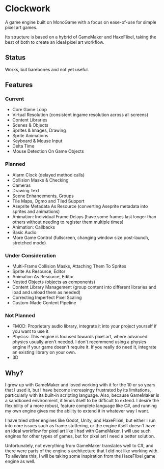 # Clockwork
A game engine built on MonoGame with a focus on ease-of-use for simple pixel art games.

Its structure is based on a hybrid of GameMaker and HaxeFlixel, taking the best of both to create an ideal pixel art workflow.

## Status

Works, but barebones and not yet useful.

## Features

### Current

- Core Game Loop
- Virtual Resolution (consistent ingame resolution across all screens)
- Content Libraries
- Scenes & Objects
- Sprites & Images, Drawing
- Sprite Animations
- Keyboard & Mouse Input
- Delta Time
- Mouse Detection On Game Objects

### Planned

- Alarm Clock (delayed method calls)
- Collision Masks & Checking
- Cameras
- Drawing Text
- Scene Enhancements, Groups
- Tile Maps, Ogmo and Tiled Support
- Aseprite Metadata As Resource (converting Aseprite metadata into sprites and animations)
- Animation: Individual Frame Delays (have some frames last longer than others without needing to register them multiple times)
- Animation: Callbacks
- Basic Audio
- More Game Control (fullscreen, changing window size post-launch, stretched mode)

### Under Consideration

- Multi-Frame Collision Masks, Attaching Them To Sprites
- Sprite As Resource, Editor
- Animation As Resource, Editor
- Nested Objects (objects as components)
- Content Library Management (group content into different libraries and load and unload them as needed)
- Correcting Imperfect Pixel Scaling
- Custom-Made Content Pipeline

### Not Planned

- FMOD: Proprietary audio library, integrate it into your project yourself if you want to use it.
- Physics: This engine is focused towards pixel art, where advanced physics usually aren't needed. I don't recommend using a physics engine if your game doesn't require it. If you really do need it, integrate an existing library on your own.
- 3D

## Why?

I grew up with GameMaker and loved working with it for the 10 or so years that I used it, but I have become increasingy frustrated by its limitations, particularly with its built-in scripting language. Also, because GameMaker is a sandboxed environment, it lends itself to be difficult to extend. I desire the flexibility of a more robust, feature complete language like C#, and running my own engine gives me the ability to extend it in whatever way I want.

I have tried other engines like Godot, Unity, and HaxeFlixel, but either I run into core issues such as frame stuttering, or the engine itself doesn't have an ideal workflow for pixel art like I had with GameMaker. I will use such engines for other types of games, but for pixel art I need a better solution.

Unfortunately, not everything from GameMaker translates well to C#, and there were parts of the engine's architecture that I did not like working with. To alleviate this, I will be taking some inspiration from the HaxeFlixel game engine as well.
